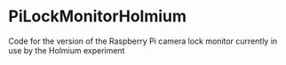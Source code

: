 # PiLockMonitorHolmium
Code for the version of the Raspberry Pi camera lock monitor currently in use by the Holmium experiment
